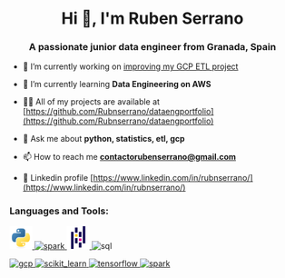 <h1 align="center">Hi 👋, I'm Ruben Serrano </h1>
<h3 align="center">A passionate junior data engineer from Granada, Spain</h3>

- 🔭 I’m currently working on [improving my GCP ETL project](https://github.com/Rubnserrano/dataengportfolio)

- 🌱 I’m currently learning **Data Engineering on AWS**

- 👨‍💻 All of my projects are available at [https://github.com/Rubnserrano/dataengportfolio](https://github.com/Rubnserrano/dataengportfolio)

- 💬 Ask me about **python, statistics, etl, gcp**

- 📫 How to reach me **contactorubenserrano@gmail.com**

- 💼 Linkedin profile [https://www.linkedin.com/in/rubnserrano/](https://www.linkedin.com/in/rubnserrano/)


<div align="left">
    <h3 align="left">Languages and Tools:</h3>
    <a href="https://www.python.org" target="_blank" rel="noreferrer"> <img src="https://raw.githubusercontent.com/devicons/devicon/master/icons/python/python-original.svg" alt="python" width="40" height="40"/> </a> 
    <a href="https://www.r-project.org/" target="_blank" rel="noreferrer"> <img src="https://www.r-project.org/logo/Rlogo.png" alt="spark" width="40" height="40"/> </a> 
    <a href="https://pandas.pydata.org/" target="_blank" rel="noreferrer"> <img src="https://raw.githubusercontent.com/devicons/devicon/2ae2a900d2f041da66e950e4d48052658d850630/icons/pandas/pandas-original.svg" alt="pandas" width="40" height="40"/> </a>  
    <a target="_blank" rel="noreferrer"> <img src="https://static-00.iconduck.com/assets.00/sql-database-sql-azure-icon-1955x2048-4pmty46t.png" alt="sql" width="40" height="40"/></a>
</div>
<p align="left">
    <a href="https://cloud.google.com" target="_blank" rel="noreferrer"> <img src="https://www.vectorlogo.zone/logos/google_cloud/google_cloud-icon.svg" alt="gcp" width="40" height="40"/> </a> 
    <a href="https://scikit-learn.org/" target="_blank" rel="noreferrer"> <img src="https://upload.wikimedia.org/wikipedia/commons/0/05/Scikit_learn_logo_small.svg" alt="scikit_learn" width="40" height="40"/> </a> 
    <a href="https://www.tensorflow.org" target="_blank" rel="noreferrer"> <img src="https://www.vectorlogo.zone/logos/tensorflow/tensorflow-icon.svg" alt="tensorflow" width="40" height="40"/> </a> 
    <a href="https://spark.apache.org/docs/latest/api/python/index.html" target="_blank" rel="noreferrer"> <img src="https://spark.apache.org/images/spark-logo-back.png" alt="spark" width="60" height="40"/> </a>
</p>

